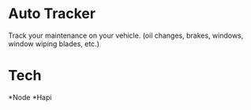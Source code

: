 # Auto Tracker

Track your maintenance on your vehicle. (oil changes, brakes, windows, window wiping blades, etc.)

# Tech

*Node
*Hapi

